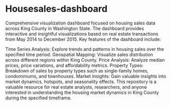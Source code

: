 # Housesales-dashboard
Comprehensive visualization dashboard focused on housing sales data across King County in Washington State. The dashboard provides interactive and insightful visualizations based on real estate transactions from May 2014 to December 2015.
Key features of the dashboard include:

Time Series Analysis: Explore trends and patterns in housing sales over the specified time period.
Geospatial Mapping: Visualize sales distribution across different regions within King County.
Price Analysis: Analyze median prices, price variations, and affordability metrics.
Property Types: Breakdown of sales by property types such as single-family homes, condominiums, and townhouses.
Market Insights: Gain valuable insights into market dynamics, hotspots, and seasonality effects.
This repository is a valuable resource for real estate analysts, researchers, and anyone interested in understanding the housing market dynamics in King County during the specified timeframe.

